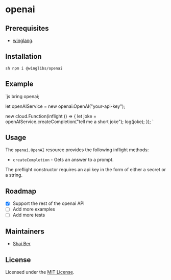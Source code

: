 # openai

## Prerequisites

* [winglang](https://winglang.io).

## Installation

`sh
npm i @winglibs/openai
`

## Example

`js
bring openai;

let openAIService = new openai.OpenAI("your-api-key");

new cloud.Function(inflight () => {
  let joke = openAIService.createCompletion("tell me a short joke");
  log(joke);
});
`

## Usage
The `openai.OpenAI` resource provides the following inflight methods:

* `createCompletion` - Gets an answer to a prompt.

The preflight constructor requires an api key in the form of either a secret or a string.

## Roadmap

* [x] Support the rest of the openai API
* [ ] Add more examples
* [ ] Add more tests

## Maintainers

* [Shai Ber](https://github.com/shaiber)

## License

Licensed under the [MIT License](/LICENSE).
